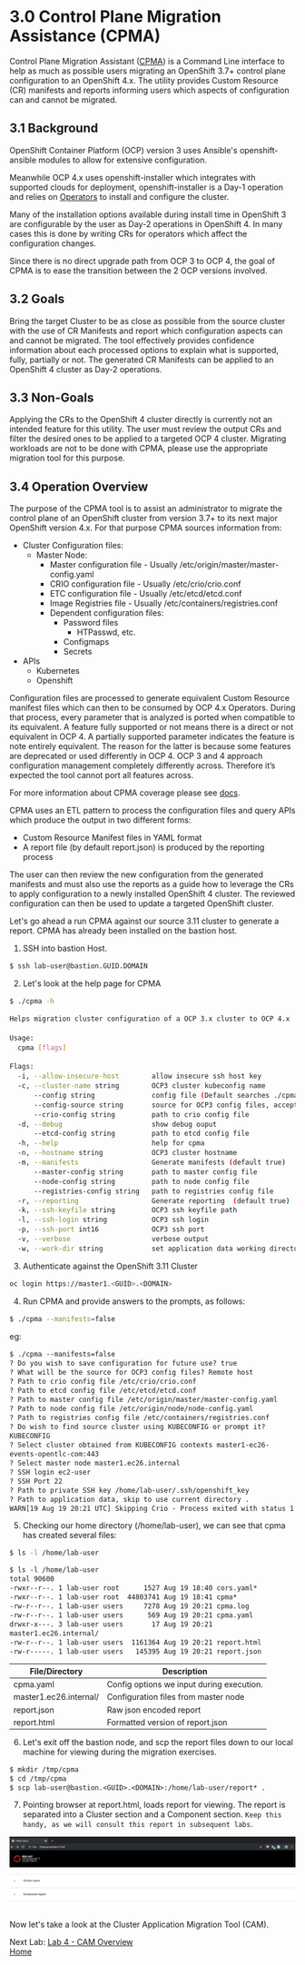 # 3.0 Control Plane Migration Assistance (CPMA)

Control Plane Migration Assistant ([CPMA](https://github.com/fusor/cpma)) is a Command Line interface to help as much as possible users migrating an OpenShift 3.7+ control plane configuration to an OpenShift 4.x. The utility provides Custom Resource (CR) manifests and reports informing users which aspects of configuration can and cannot be migrated.

## 3.1 Background

OpenShift Container Platform (OCP) version 3 uses Ansible's openshift-ansible modules to allow for extensive configuration.

Meanwhile OCP 4.x uses openshift-installer which integrates with supported clouds for deployment, openshift-installer is a Day-1 operation and relies on [Operators](https://www.openshift.com/learn/topics/operators) to install and configure the cluster.

Many of the installation options available during install time in OpenShift 3 are configurable by the user as Day-2 operations in OpenShift 4.
In many cases this is done by writing CRs for operators which affect the configuration changes.

Since there is no direct upgrade path from OCP 3 to OCP 4, the goal of CPMA is to ease the transition between the 2 OCP versions involved.

## 3.2 Goals

Bring the target Cluster to be as close as possible from the source cluster with the use of CR Manifests and report which configuration aspects can and cannot be migrated.
The tool effectively provides confidence information about each processed options to explain what is supported, fully, partially or not.
The generated CR Manifests can be applied to an OpenShift 4 cluster as Day-2 operations.

## 3.3 Non-Goals

Applying the CRs to the OpenShift 4 cluster directly is currently not an intended feature for this utility.
The user must review the output CRs and filter the desired ones to be applied to a targeted OCP 4 cluster.
Migrating workloads are not to be done with CPMA, please use the appropriate migration tool for this purpose.

## 3.4 Operation Overview

The purpose of the CPMA tool is to assist an administrator to migrate the control plane of an OpenShift cluster from version 3.7+ to its next major OpenShift version 4.x.
For that purpose CPMA sources information from:
- Cluster Configuration files:
  - Master Node:
    - Master configuration file - Usually /etc/origin/master/master-config.yaml
    - CRIO configuration file - Usually /etc/crio/crio.conf
    - ETC configuration file - Usually /etc/etcd/etcd.conf
    - Image Registries file - Usually /etc/containers/registries.conf
    - Dependent configuration files:
      - Password files
        - HTPasswd, etc.
      - Configmaps
      - Secrets
- APIs
  - Kubernetes
  - Openshift

Configuration files are processed to generate equivalent Custom Resource manifest files which can then to be consumed by OCP 4.x Operators.
During that process, every parameter that is analyzed is ported when compatible to its equivalent.
A feature fully supported or not means there is a direct or not equivalent in OCP 4.
A partially supported parameter indicates the feature is note entirely equivalent.
The reason for the latter is because some features are deprecated or used differently in OCP 4.
OCP 3 and 4 approach configuration management completely differently across.
Therefore it’s expected the tool cannot port all features across.

For more information about CPMA coverage please see [docs](./docs).

CPMA uses an ETL pattern to process the configuration files and query APIs which produce the output in two different forms:
- Custom Resource Manifest files in YAML format
- A report file (by default report.json) is produced by the reporting process

The user can then review the new configuration from the generated manifests and must also use the reports as a guide how to leverage the CRs to apply configuration to a newly installed OpenShift 4 cluster. The reviewed configuration can then be used to update a targeted OpenShift cluster.

Let's go ahead a run CPMA against our source 3.11 cluster to generate a report.  CPMA has already been installed on the bastion host.

1. SSH into bastion Host.
```bash
$ ssh lab-user@bastion.GUID.DOMAIN
```

2. Let's look at the help page for CPMA
```bash
$ ./cpma -h
```

```bash
Helps migration cluster configuration of a OCP 3.x cluster to OCP 4.x

Usage:
  cpma [flags]

Flags:
  -i, --allow-insecure-host        allow insecure ssh host key
  -c, --cluster-name string        OCP3 cluster kubeconfig name
      --config string              config file (Default searches ./cpma.yaml, $HOME/cpma.yml)
      --config-source string       source for OCP3 config files, accepted values: remote or local
      --crio-config string         path to crio config file
  -d, --debug                      show debug ouput
      --etcd-config string         path to etcd config file
  -h, --help                       help for cpma
  -n, --hostname string            OCP3 cluster hostname
  -m, --manifests                  Generate manifests (default true)
      --master-config string       path to master config file
      --node-config string         path to node config file
      --registries-config string   path to registries config file
  -r, --reporting                  Generate reporting  (default true)
  -k, --ssh-keyfile string         OCP3 ssh keyfile path
  -l, --ssh-login string           OCP3 ssh login
  -p, --ssh-port int16             OCP3 ssh port
  -v, --verbose                    verbose output
  -w, --work-dir string            set application data working directory (Default ".")
```

3. Authenticate against the OpenShift 3.11 Cluster
```bash
oc login https://master1.<GUID>.<DOMAIN>
```

4. Run CPMA and provide answers to the prompts, as follows:
```bash
$ ./cpma --manifests=false
```

eg:

```
$ ./cpma --manifests=false
? Do you wish to save configuration for future use? true
? What will be the source for OCP3 config files? Remote host
? Path to crio config file /etc/crio/crio.conf
? Path to etcd config file /etc/etcd/etcd.conf
? Path to master config file /etc/origin/master/master-config.yaml
? Path to node config file /etc/origin/node/node-config.yaml
? Path to registries config file /etc/containers/registries.conf
? Do wish to find source cluster using KUBECONFIG or prompt it? KUBECONFIG
? Select cluster obtained from KUBECONFIG contexts master1-ec26-events-opentlc-com:443
? Select master node master1.ec26.internal
? SSH login ec2-user
? SSH Port 22
? Path to private SSH key /home/lab-user/.ssh/openshift_key
? Path to application data, skip to use current directory .
WARN[19 Aug 19 20:21 UTC] Skipping Crio - Process exited with status 1
```

5. Checking our home directory (/home/lab-user), we can see that cpma has created several files:

```bash
$ ls -l /home/lab-user
```

```
$ ls -l /home/lab-user
total 90600
-rwxr--r--. 1 lab-user root      1527 Aug 19 18:40 cors.yaml*
-rwxr--r--. 1 lab-user root  44803741 Aug 19 18:41 cpma*
-rw-r--r--. 1 lab-user users     7278 Aug 19 20:21 cpma.log
-rw-r--r--. 1 lab-user users      569 Aug 19 20:21 cpma.yaml
drwxr-x---. 3 lab-user users       17 Aug 19 20:21 master1.ec26.internal/
-rw-r--r--. 1 lab-user users  1161364 Aug 19 20:21 report.html
-rw-r-----. 1 lab-user users   145395 Aug 19 20:21 report.json
```
| File/Directory        | Description    |
| -----------     | ----------- |
| cpma.yaml   | Config options we input during execution.      |
| master1.ec26.internal/| Configuration files from master node|
|report.json| Raw json encoded report |
|report.html| Formatted version of report.json|

6. Let's exit off the bastion node, and scp the report files down to our local machine for viewing during the migration exercises.

```
$ mkdir /tmp/cpma
$ cd /tmp/cpma
$ scp lab-user@bastion.<GUID>.<DOMAIN>:/home/lab-user/report* .
```

7. Pointing browser at report.html, loads report for viewing.  The report is separated into a Cluster section and a Component section.  `Keep this handy, as we will consult this report in subsequent labs`.

![alt-text-1](./screenshots/cpma-report-html.png)

Now let's take a look at the Cluster Application Migration Tool (CAM).

Next Lab: [Lab 4 - CAM Overview](./4.md)<br>
[Home](./README.md)
